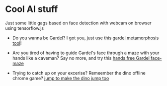 # Cool AI stuff
Just some little gags based on face detection with webcam on browser using tensorflow.js

- Do you wanna be [Gardel](https://en.wikipedia.org/wiki/Carlos_Gardel)? I got you, just use this [gardel metamorphosis tool](https://juanmjacobs.github.io/cool-ai-stuff/quierosergardel)!

- Are you tired of having to guide Gardel's face through a maze with your hands like a caveman? Say no more, and try this [hands free Gardel face-maze](https://juanmjacobs.github.io/cool-ai-stuff/gardelfacemaze)

- Trying to catch up on your excerise? Remeember the dino offline chrome game? [jump to make the dino jump too](https://juanmjacobs.github.io/cool-ai-stuff/chromedino) 
